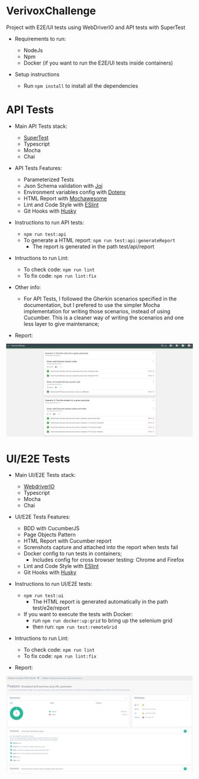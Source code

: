 # VerivoxChallenge
Project with E2E/UI tests using WebDriverIO and API tests with SuperTest

* Requirements to run:
    * NodeJs
    * Npm
    * Docker (if you want to run the E2E/UI tests inside containers)

* Setup instructions
    * Run ```npm install``` to install all the dependencies


# API Tests

* Main API Tests stack:
    * [SuperTest](https://github.com/visionmedia/supertest)
    * Typescript
    * Mocha
    * Chai

* API Tests Features:
    * Parameterized Tests
    * Json Schema validation with [Joi](https://joi.dev/) 
    * Environment variables config with [Dotenv](https://github.com/motdotla/dotenv)
    * HTML Report with [Mochawesome](https://github.com/adamgruber/mochawesome)
    * Lint and Code Style with [ESlint](https://eslint.org/)
    * Git Hooks with [Husky](https://github.com/typicode/husky)


* Instructions to run API tests:
    * ```npm run test:api ```
    * To generate a HTML report: ```npm run test:api:generateReport```
        * The report is generated in the path test/api/report

* Intructions to run Lint:
    * To check code: ```npm run lint```
    * To fix code: ```npm run lint:fix```

* Other info:
    * For API Tests, I followed the Gherkin scenarios specified in the documentation, but I prefered to use the simpler Mocha implementation for writing those scenarios, instead of using Cucumber. This is a cleaner way of writing the scenarios and one less layer to give maintenance;
    
* Report:

![alt text](images/APITestsReport.png "API tests report with Mochawesome")

# UI/E2E Tests

* Main UI/E2E Tests stack:
    * [WebdriverIO](https://webdriver.io/)
    * Typescript
    * Mocha
    * Chai

* UI/E2E Tests Features:
    * BDD with CucumberJS
    * Page Objects Pattern
    * HTML Report with Cucumber report
    * Screnshots capture and attached into the report when tests fail
    * Docker config to run tests in containers;
        * Includes config for cross browser testing: Chrome and Firefox
    * Lint and Code Style with [ESlint](https://eslint.org/)
    * Git Hooks with [Husky](https://github.com/typicode/husky)

* Instructions to run UI/E2E tests:
    * ```npm run test:ui ```
        * The HTML report is generated automatically in the path test/e2e/report
    * If you want to execute the tests with Docker:
        * run ```npm run docker:up:grid``` to bring up the selenium grid
        * then run: ```npm run test:remoteGrid ```

* Intructions to run Lint:
    * To check code: ```npm run lint```
    * To fix code: ```npm run lint:fix```


* Report:

![alt text](images/UITestsReport.png "UI tests report with CucumberHTMLReporter")